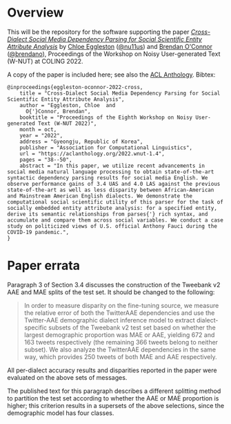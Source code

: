 # Overview

This will be the repository for the software supporting the paper [*Cross-Dialect Social Media Dependency Parsing for Social Scientific Entity Attribute Analysis*](https://aclanthology.org/2022.wnut-1.4/) by [Chloe Eggleston](https://chloes.computer/) ([@nu11us](https://github.com/nu11us)) and [Brendan O'Connor](http://brenocon.com/) ([@brendano](https://github.com/brendano)), Proceedings of the Workshop on Noisy User-generated Text (W-NUT) at COLING 2022.


A copy of the paper is included here; see also the [ACL Anthology](https://aclanthology.org/2022.wnut-1.4/). Bibtex:

```
@inproceedings{eggleston-oconnor-2022-cross,
    title = "Cross-Dialect Social Media Dependency Parsing for Social Scientific Entity Attribute Analysis",
    author = "Eggleston, Chloe  and
      O{'}Connor, Brendan",
    booktitle = "Proceedings of the Eighth Workshop on Noisy User-generated Text (W-NUT 2022)",
    month = oct,
    year = "2022",
    address = "Gyeongju, Republic of Korea",
    publisher = "Association for Computational Linguistics",
    url = "https://aclanthology.org/2022.wnut-1.4",
    pages = "38--50",
    abstract = "In this paper, we utilize recent advancements in social media natural language processing to obtain state-of-the-art syntactic dependency parsing results for social media English. We observe performance gains of 3.4 UAS and 4.0 LAS against the previous state-of-the-art as well as less disparity between African-American and Mainstream American English dialects. We demonstrate the computational social scientific utility of this parser for the task of socially embedded entity attribute analysis: for a specified entity, derive its semantic relationships from parses{'} rich syntax, and accumulate and compare them across social variables. We conduct a case study on politicized views of U.S. official Anthony Fauci during the COVID-19 pandemic.",
}
```

# Paper errata

Paragraph 3 of Section 3.4 discusses the construction of the Tweebank v2 AAE and MAE splits of the test set.  It should be changed to the following:

> In order to measure disparity on the fine-tuning source, we measure the
> relative error of both the TwitterAAE dependencies and use the Twitter-AAE
> demographic dialect inference model to extract dialect-specific subsets of
> the Tweebank v2 test set based on whether the largest demographic proportion
> was MAE or AAE, yielding 672 and 163 tweets respectively (the remaining 366
> tweets belong to neither subset).  We also analyze the TwitterAAE
> dependencies in the same way, which provides 250 tweets of both MAE and AAE
> respectively.

All per-dialect accuracy results and disparities reported in the paper were evaluated on the above sets of messages.

The published text for this paragraph describes a different splitting method to partition the test set according to whether the AAE or MAE proportion is higher; this criterion results in a supersets of the above selections, since the demographic model has four classes.
